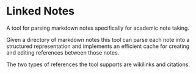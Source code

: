 # Linked Notes

A tool for parsing markdown notes specifically for academic note taking.

Given a directory of markdown notes this tool can parse each note into a structured representation and implements an efficient cache for creating and editing references between those notes.

The two types of references the tool supports are wikilinks and citations.
